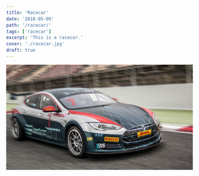 ```yaml
---
title: 'Racecar'
date: '2018-05-09'
path: '/racecar/'
tags: ['racecar']
excerpt: 'This is a racecar.'
cover: './racecar.jpg'
draft: true
---
```


![alt text](./racecar.jpg)
